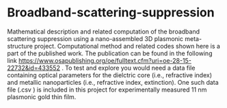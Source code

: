 # Broadband-scattering-suppression
Mathematical description and related computation of the broadband scattering suppression using a nano-assembled 3D plasmonic meta-structure project. 
Computational method and related codes shown here is a part of the published work. 
The publication can be found in the following link https://www.osapublishing.org/oe/fulltext.cfm?uri=oe-28-15-22732&id=433552
. To test and explore you would need a data file containing optical parameters for the dielctric core (i.e., refractive index) and metallic nanoparticles (i.e., refractive index, extinction). One such data file (.csv ) is included in this project for experimentally measured 11 nm plasmonic gold thin film. 
